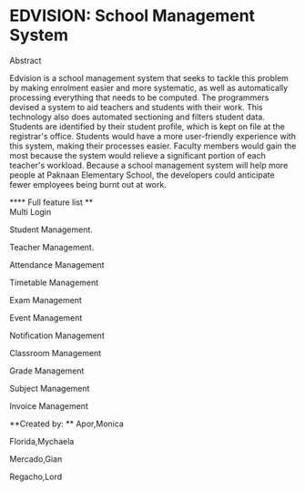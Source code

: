 # EDVISION: School Management System

Abstract

  Edvision is a school management system that seeks to tackle this problem by making enrolment easier and more systematic, as well as automatically processing everything that needs to be computed. The programmers devised a system to aid teachers and students with their work. This technology also does automated sectioning and filters student data. Students are identified by their student profile, which is kept on file at the registrar's office. Students would have a more user-friendly experience with this system, making their processes easier. Faculty members would gain the most because the system would relieve a significant portion of each teacher's workload. Because a school management system will help more people at Paknaan Elementary School, the developers could anticipate fewer employees being burnt out at work.
  
****  Full feature list
**  
Multi Login

Student Management.

Teacher Management.

Attendance Management

Timetable Management

Exam Management

Event Management

Notification Management

Classroom Management

Grade Management

Subject Management

Invoice Management

**Created by:
**
Apor,Monica

Florida,Mychaela

Mercado,Gian

Regacho,Lord
